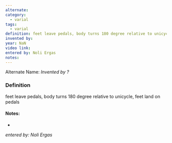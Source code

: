```yaml
---
alternate: 
category:
  - varial
tags:
  - varial
definition: feet leave pedals, body turns 180 degree relative to unicycle, feet land on pedals
invented by: 
year: NaN
video link: 
entered by: Noli Ergas
notes: 
---
```

Alternate Name: 
*Invented by ?*

### Definition
feet leave pedals, body turns 180 degree relative to unicycle, feet land on pedals


#### Notes:
- 
*entered by: Noli Ergas*
